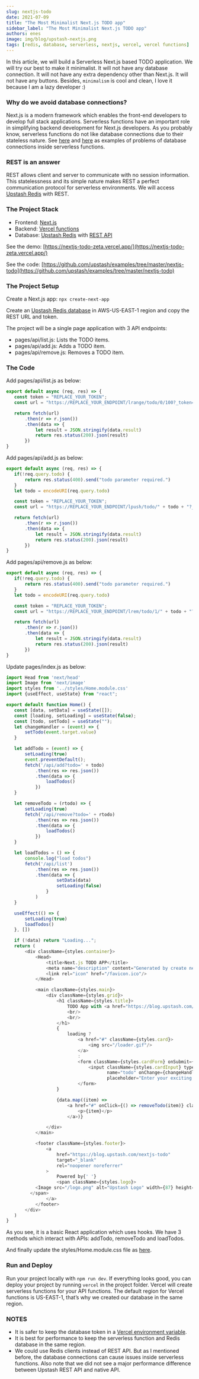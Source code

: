```yaml
---
slug: nextjs-todo
date: 2021-07-09
title: "The Most Minimalist Next.js TODO app"
sidebar_label: "The Most Minimalist Next.js TODO app"
authors: enes
image: img/blog/upstash-nextjs.png
tags: [redis, database, serverless, nextjs, vercel, vercel functions]
---
```


In this article, we will build a Serverless Next.js based TODO application. We will try our best to make it minimalist. It will not have any database connection. It will not have any extra dependency other than Next.js. It will not have any buttons. Besides, `minimalism` is cool and clean, I love it because I am a lazy developer :)


### Why do we avoid database connections?

Next.js is a modern framework which enables the front-end developers to develop full stack applications. Serverless functions have an important role in simplifying backend development for Next.js developers. As you probably know, serverless functions do not like database connections due to their stateless nature. See [here](https://stackoverflow.com/questions/63208960/vercel-creates-new-db-connection-for-every-request) and [here](https://blog.upstash.com/serverless-database-connections) as examples of problems of database connections inside serverless functions.

<!--truncate-->


### REST is an answer

REST allows client and server to communicate with no session information. This statelessness and its simple nature makes REST a perfect communication protocol for serverless environments. We will access [Upstash Redis](https://upstash.com/) with REST.


### The Project Stack

* Frontend: [Next.js](https://nextjs.org/)
* Backend: [Vercel functions](https://vercel.com/docs/serverless-functions/introduction)
* Database: [Upstash Redis](https://upstash.com) with [REST API](https://docs.upstash.com/features/restapi)

See the demo: [https://nextjs-todo-zeta.vercel.app/](https://nextjs-todo-zeta.vercel.app/)

See the code: [https://github.com/upstash/examples/tree/master/nextjs-todo](https://github.com/upstash/examples/tree/master/nextjs-todo)


### The Project Setup

Create a Next.js app: `npx create-next-app`

Create an [Upstash Redis database](https://console.upstash.com) in AWS-US-EAST-1 region and copy the REST URL and token.

The project will be a single page application with 3 API endpoints:



* pages/api/list.js: Lists the TODO items.
* pages/api/add.js: Adds a TODO item.
* pages/api/remove.js: Removes a TODO item.


###  The Code

Add pages/api/list.js as below:


``` javascript
export default async (req, res) => {
   const token = "REPLACE_YOUR_TOKEN";
   const url = "https://REPLACE_YOUR_ENDPOINT/lrange/todo/0/100?_token=" + token;

   return fetch(url)
       .then(r => r.json())
       .then(data => {
           let result = JSON.stringify(data.result)
           return res.status(200).json(result)
       })
}
```


Add pages/api/add.js as below:


``` javascript
export default async (req, res) => {
   if(!req.query.todo) {
       return res.status(400).send("todo parameter required.")
   }
   let todo = encodeURI(req.query.todo)

   const token = "REPLACE_YOUR_TOKEN";
   const url = "https://REPLACE_YOUR_ENDPOINT/lpush/todo/" + todo + "?_token=" + token;

   return fetch(url)
       .then(r => r.json())
       .then(data => {
           let result = JSON.stringify(data.result)
           return res.status(200).json(result)
       })
}
```


Add pages/api/remove.js as below:


``` javascript
export default async (req, res) => {
   if(!req.query.todo) {
       return res.status(400).send("todo parameter required.")
   }
   let todo = encodeURI(req.query.todo)

   const token = "REPLACE_YOUR_TOKEN";
   const url = "https://REPLACE_YOUR_ENDPOINT/lrem/todo/1/" + todo + "?_token=" + token;

   return fetch(url)
       .then(r => r.json())
       .then(data => {
           let result = JSON.stringify(data.result)
           return res.status(200).json(result)
       })
}
```


Update pages/index.js as below:


``` javascript
import Head from 'next/head'
import Image from 'next/image'
import styles from '../styles/Home.module.css'
import {useEffect, useState} from "react";

export default function Home() {
   const [data, setData] = useState([]);
   const [loading, setLoading] = useState(false);
   const [todo, setTodo] = useState("");
   let changeHandler = (event) => {
       setTodo(event.target.value)
   }

   let addTodo = (event) => {
       setLoading(true)
       event.preventDefault();
       fetch('/api/add?todo=' + todo)
           .then(res => res.json())
           .then(data => {
               loadTodos()
           })
   }

   let removeTodo = (rtodo) => {
       setLoading(true)
       fetch('/api/remove?todo=' + rtodo)
           .then(res => res.json())
           .then(data => {
               loadTodos()
           })
   }

   let loadTodos = () => {
       console.log("load todos")
       fetch('/api/list')
           .then(res => res.json())
           .then(data => {
                   setData(data)
                   setLoading(false)
               }
           )
   }

   useEffect(() => {
       setLoading(true)
       loadTodos()
   }, [])

   if (!data) return "Loading...";
   return (
       <div className={styles.container}>
           <Head>
               <title>Next.js TODO APP</title>
               <meta name="description" content="Generated by create next app"/>
               <link rel="icon" href="/favicon.ico"/>
           </Head>

           <main className={styles.main}>
               <div className={styles.grid}>
                   <h1 className={styles.title}>
                       TODO App with <a href="https://blog.upstash.com/nextjs-todo">Next.js!</a>
                       <br/>
                       <br/>
                   </h1>
                   {
                       loading ?
                           <a href="#" className={styles.card}>
                               <img src="/loader.gif"/>
                           </a>
                           :
                           <form className={styles.cardForm} onSubmit={addTodo}>
                               <input className={styles.cardInput} type="text"
                                      name="todo" onChange={changeHandler}
                                      placeholder="Enter your exciting TODO item!"/>
                           </form>
                   }

                   {data.map((item) =>
                       <a href="#" onClick={() => removeTodo(item)} className={styles.card}>
                           <p>{item}</p>
                       </a>)}

               </div>
           </main>

           <footer className={styles.footer}>
               <a
                   href="https://blog.upstash.com/nextjs-todo"
                   target="_blank"
                   rel="noopener noreferrer"
               >
                   Powered by{' '}
                   <span className={styles.logo}>
           <Image src="/logo.png" alt="Upstash Logo" width={87} height={25}/>
         </span>
               </a>
           </footer>
       </div>
   )
}
```

As you see, it is a basic React application which uses hooks. We have 3 methods which interact with APIs: addTodo, removeTodo and loadTodos.

And finally update the styles/Home.module.css file as [here](https://github.com/upstash/examples/blob/master/nextjs-todo/styles/Home.module.css).


### Run and Deploy

Run your project locally with `npm run dev`. If everything looks good, you can deploy your project by running `vercel` in the project folder. Vercel will create serverless functions for your API functions. The default region for Vercel functions is US-EAST-1, that’s why we created our database in the same region.


### NOTES
* It is safer to keep the database token in a [Vercel environment variable](https://vercel.com/docs/environment-variables).
* It is best for performance to keep the serverless function and Redis database in the same region.
* We could use Redis clients instead of REST API. But as I mentioned before, the database connections can cause issues inside serverless functions. Also note that we did not see a major performance difference between Upstash REST API and native API.
